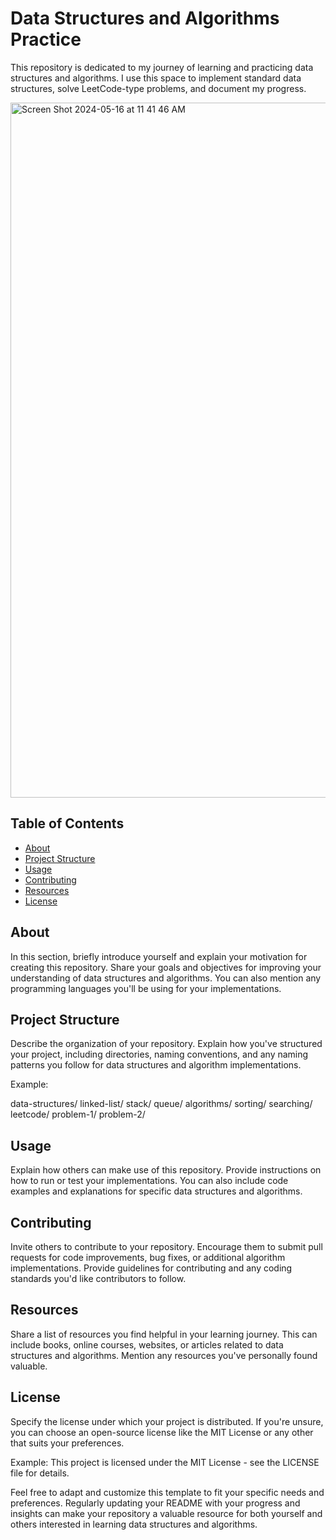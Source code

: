 # Data Structures and Algorithms Practice

This repository is dedicated to my journey of learning and practicing data structures and algorithms. I use this space to implement standard data structures, solve LeetCode-type problems, and document my progress.

<img width="1112" alt="Screen Shot 2024-05-16 at 11 41 46 AM" src="https://github.com/crudy002/java-dsa/assets/80554884/c2bff543-ccea-462c-bd53-a79e52afbeef">


## Table of Contents
- [About](#about)
- [Project Structure](#project-structure)
- [Usage](#usage)
- [Contributing](#contributing)
- [Resources](#resources)
- [License](#license)

## About

In this section, briefly introduce yourself and explain your motivation for creating this repository. Share your goals and objectives for improving your understanding of data structures and algorithms. You can also mention any programming languages you'll be using for your implementations.

## Project Structure

Describe the organization of your repository. Explain how you've structured your project, including directories, naming conventions, and any naming patterns you follow for data structures and algorithm implementations.

Example:

data-structures/
linked-list/
stack/
queue/
algorithms/
sorting/
searching/
leetcode/
problem-1/
problem-2/


## Usage

Explain how others can make use of this repository. Provide instructions on how to run or test your implementations. You can also include code examples and explanations for specific data structures and algorithms.

## Contributing

Invite others to contribute to your repository. Encourage them to submit pull requests for code improvements, bug fixes, or additional algorithm implementations. Provide guidelines for contributing and any coding standards you'd like contributors to follow.

## Resources

Share a list of resources you find helpful in your learning journey. This can include books, online courses, websites, or articles related to data structures and algorithms. Mention any resources you've personally found valuable.

## License

Specify the license under which your project is distributed. If you're unsure, you can choose an open-source license like the MIT License or any other that suits your preferences.

Example:
This project is licensed under the MIT License - see the LICENSE file for details.


Feel free to adapt and customize this template to fit your specific needs and preferences. Regularly updating your README with your progress and insights can make your repository a valuable resource for both yourself and others interested in learning data structures and algorithms.

